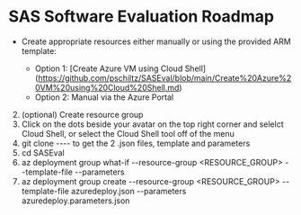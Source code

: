 # SAS Software Evaluation Roadmap  

* Create appropriate resources either manually or using the provided ARM template:

  * Option 1: [Create Azure VM using Cloud Shell] (https://github.com/pschiltz/SASEval/blob/main/Create%20Azure%20VM%20using%20Cloud%20Shell.md) 
  * Option 2: Manual via the Azure Portal

2. (optional) Create resource group
3. Click on the dots beside your avatar on the top right corner and selelct Cloud Shell, or select the Cloud Shell tool off of the menu
4. git clone ---- to get the 2 .json files, template and parameters
5. cd SASEval
7. az deployment group what-if --resource-group <RESOURCE_GROUP> --template-file <file> --parameters <file>
8. az deployment group create --resource-group <RESOURCE_GROUP> --template-file azuredeploy.json --parameters azuredeploy.parameters.json
